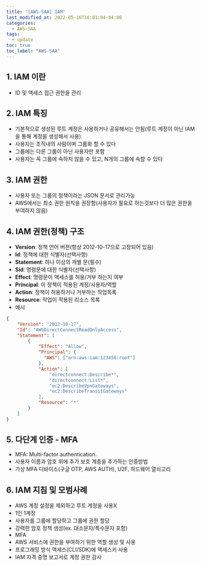 ```yaml
---
title: "[AWS-SAA] IAM"
last_modified_at: 2022-05-16T16:01:04-04:00
categories:
  - AWS-SAA
tags:
  - update
toc: true
toc_label: "AWS-SAA"
---
```


## 1. IAM 이란
- ID 및 액세스 접근 권한을 관리

## 2. IAM 특징
- 기본적으로 생성된 루트 계정은 사용하거나 공유해서는 안됨(루트 계정이 아닌 IAM을 통해 계정을 생성해서 사용)
- 사용자는 조직내의 사람이며 그룹화 할 수 있다
- 그룹에는 다른 그룹이 아닌 사용자만 포함
- 사용자는 꼭 그룹에 속하지 않을 수 있고, N개의 그룹에 속할 수 있다

## 3. IAM 권한
- 사용자 또는 그룹의 정책이라는 JSON 문서로 관리가능
- AWS에서는 최소 권한 원칙을 권장함(사용자가 필요로 하는것보다 더 많은 권한을 부여하지 않음)

## 4. IAM 권한(정책) 구조
- **Version**: 정책 언어 버젼(항상 2012-10-17으로 고정되어 있음)
- **Id**: 정책에 대한 식별자(선택사항)
- **Statement**: 하나 이상의 개별 문(필수)
- **Sid**: 명령문에 대한 식별자(선택사항)
- **Effect**: 명령문이 액세스를 허용/거부 하는지 여부
- **Principal**: 이 정책이 적용된 계정/사용자/역할
- **Action**: 정책이 허용하거나 거부하는 작업목록
- **Resource**: 작업이 적용된 리소스 목록
- 예시
```json
{
    "Version": "2012-10-17",
    "Id": "AWSDirectConnectReadOnlyAccess",
    "Statement": [
        {
            "Effect": "Allow",
            "Principal": {
              "AWS": ["arn:aws:iam:123456:root"]
            },
            "Action": [
                "directconnect:Describe*",
                "directconnect:List*",
                "ec2:DescribeVpnGateways",
                "ec2:DescribeTransitGateways"
            ],
            "Resource": "*"
        }
    ]
}
```
## 5. 다단계 인증 - MFA
- MFA: Multi-factor authentication. 
- 사용자 이름과 암호 위에 추가 보호 계층을 추가하는 인증방법
- 가상 MFA 디바이스(구글 OTP, AWS AUTH), U2F, 하드웨어 열쇠고리

## 6. IAM 지침 및 모범사례
- AWS 계정 설정을 제외하고 루트 계정을 사용X
- 1인 1계정
- 사용자를 그룹에 할당하고 그룹에 권한 할당
- 강력한 암호 정책 생성(ex. 대소문자/특수문자 포함)
- MFA
- AWS 서비스에 권한을 부여하기 위한 역할 생성 및 사용
- 프로그래밍 방식 액세스(CLI/SDK)에 액세스키 사용
- IAM 자격 증명 보고서로 계정 권한 감사